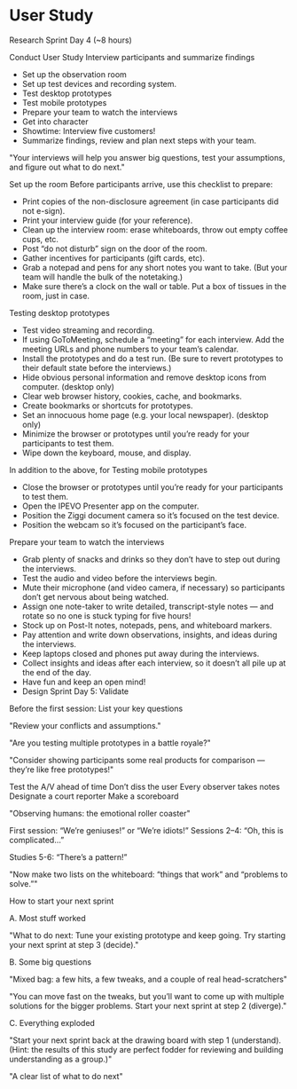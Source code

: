 # User Study

Research Sprint Day 4 (~8 hours)

Conduct User Study
Interview participants and summarize findings 

* Set up the observation room
* Set up test devices and recording system.
* Test desktop prototypes
* Test mobile prototypes
* Prepare your team to watch the interviews
* Get into character
* Showtime: Interview five customers!
* Summarize findings, review and plan next steps with your team.

"Your interviews will help you answer big questions, test your assumptions, and figure out what to do next."

Set up the room
Before participants arrive, use this checklist to prepare:

* Print copies of the non-disclosure agreement (in case participants did not e-sign).
* Print your interview guide (for your reference).
* Clean up the interview room: erase whiteboards, throw out empty coffee cups, etc.
* Post “do not disturb” sign on the door of the room.
* Gather incentives for participants (gift cards, etc).
* Grab a notepad and pens for any short notes you want to take. (But your team will handle the bulk of the notetaking.)
* Make sure there’s a clock on the wall or table.
Put a box of tissues in the room, just in case.

Testing desktop prototypes

* Test video streaming and recording.
* If using GoToMeeting, schedule a “meeting” for each interview. Add the meeting URLs and phone numbers to your team’s calendar.
* Install the prototypes and do a test run. (Be sure to revert prototypes to their default state before the interviews.)
* Hide obvious personal information and remove desktop icons from computer. (desktop only)
* Clear web browser history, cookies, cache, and bookmarks.
* Create bookmarks or shortcuts for prototypes.
* Set an innocuous home page (e.g. your local newspaper). (desktop only)
* Minimize the browser or prototypes until you’re ready for your participants to test them. 
* Wipe down the keyboard, mouse, and display.

In addition to the above, for Testing mobile prototypes

* Close the browser or prototypes until you’re ready for your participants to test them.
* Open the IPEVO Presenter app on the computer.
* Position the Ziggi document camera so it’s focused on the test device.
* Position the webcam so it’s focused on the participant’s face.

Prepare your team to watch the interviews

* Grab plenty of snacks and drinks so they don’t have to step out during the interviews.
* Test the audio and video before the interviews begin.
* Mute their microphone (and video camera, if necessary) so participants don’t get nervous about being watched.
* Assign one note-taker to write detailed, transcript-style notes — and rotate so no one is stuck typing for five hours!
* Stock up on Post-It notes, notepads, pens, and whiteboard markers.
* Pay attention and write down observations, insights, and ideas during the interviews.
* Keep laptops closed and phones put away during the interviews.
* Collect insights and ideas after each interview, so it doesn’t all pile up at the end of the day.
* Have fun and keep an open mind!
* Design Sprint Day 5: Validate

Before the first session: List your key questions

"Review your conflicts and assumptions."

"Are you testing multiple prototypes in a battle royale?"

"Consider showing participants some real products for comparison — they’re like free prototypes!"

Test the A/V ahead of time
Don’t diss the user
Every observer takes notes
Designate a court reporter
Make a scoreboard

"Observing humans: the emotional roller coaster"

First session: “We’re geniuses!” or “We’re idiots!”
Sessions 2–4: “Oh, this is complicated…”

Studies 5-6: “There’s a pattern!”

"Now make two lists on the whiteboard: “things that work” and “problems to solve.”"

How to start your next sprint

A. Most stuff worked

"What to do next: Tune your existing prototype and keep going. Try starting your next sprint at step 3 (decide)."

B. Some big questions

"Mixed bag: a few hits, a few tweaks, and a couple of real head-scratchers"

"You can move fast on the tweaks, but you’ll want to come up with multiple solutions for the bigger problems. Start your next sprint at step 2 (diverge)."

C. Everything exploded

"Start your next sprint back at the drawing board with step 1 (understand). (Hint: the results of this study are perfect fodder for reviewing and building understanding as a group.)"

"A clear list of what to do next"

